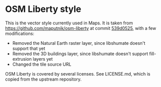# OSM Liberty style

This is the vector style currently used in Maps. It is taken from
<https://github.com/maputnik/osm-liberty> at commit [539d0525](https://github.com/maputnik/osm-liberty/commit/539d0525421eb5be901ede630c49947dfe5a343f),
with a few modifications:

- Removed the Natural Earth raster layer, since libshumate doesn't support that
  yet
- Removed the 3D buildings layer, since libshumate doesn't support fill-extrusion
  layers yet
- Changed the tile source URL

OSM Liberty is covered by several licenses. See LICENSE.md, which is copied
from the upstream repository.
